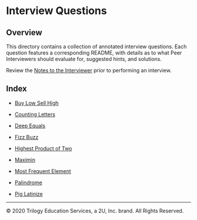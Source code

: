 # Interview Questions

## Overview

This directory contains a collection of annotated interview questions. Each question features a corresponding README, with details as to what Peer Interviewers should evaluate for, suggested hints, and solutions.

Review the [Notes to the Interviewer](04-Stu_Partner_Interviews/README.md) prior to performing an interview.

## Index

* [Buy Low Sell High](04-Stu_Partner_Interviews/Solved/buy_low_sell_high)

* [Counting Letters](04-Stu_Partner_Interviews/Solved/counting_letters)

* [Deep Equals](04-Stu_Partner_Interviews/Solved/deep_equals)

* [Fizz Buzz](04-Stu_Partner_Interviews/Solved/fizz_buzz)

* [Highest Product of Two](04-Stu_Partner_Interviews/Solved/highest_product_of_two)

* [Maximin](04-Stu_Partner_Interviews/Solved/maximin)

* [Most Frequent Element](04-Stu_Partner_Interviews/Solved/most_frequent_element)

* [Palindrome](04-Stu_Partner_Interviews/Solved/palindrome)

* [Pig Latinize](04-Stu_Partner_Interviews/Solved/pig_latinize)

---

© 2020 Trilogy Education Services, a 2U, Inc. brand. All Rights Reserved.

